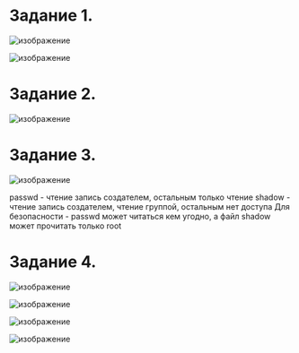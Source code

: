 # Задание 1.

![изображение](https://user-images.githubusercontent.com/107613708/185891713-0b9e6288-7b75-4160-a3d9-4139416a31d3.png)

![изображение](https://user-images.githubusercontent.com/107613708/185891760-9832c3d4-fa46-4fe5-baf4-13747b399aff.png)

# Задание 2.

![изображение](https://user-images.githubusercontent.com/107613708/185899018-6c92a2eb-5160-4db4-ac97-4dea1c193b94.png)

# Задание 3.

![изображение](https://user-images.githubusercontent.com/107613708/185899269-def94c92-2021-4882-ad70-4cfcdc7c167c.png)

passwd - чтение запись создателем, остальным только чтение
shadow - чтение запись создателем, чтение группой, остальным нет доступа
Для безопасности - passwd может читаться кем угодно, а файл shadow может прочитать только root

# Задание 4.

![изображение](https://user-images.githubusercontent.com/107613708/185914856-1bbb595f-ec50-481d-81a8-926d182eec48.png)

![изображение](https://user-images.githubusercontent.com/107613708/185914918-bcde2663-14d5-4e46-9ecf-58610552121e.png)

![изображение](https://user-images.githubusercontent.com/107613708/185914992-5f2dbc8d-0132-48db-9622-f930862ca2b7.png)

![изображение](https://user-images.githubusercontent.com/107613708/185915061-c8681a17-ddec-48c2-8178-f4517c8e4e25.png)

